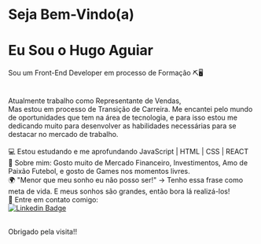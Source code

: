 # Seja Bem-Vindo(a)

# Eu Sou o Hugo Aguiar


Sou um Front-End Developer em processo de Formação ⛏🖥️ <br/>
<br/>
<br/>
Atualmente trabalho como Representante de Vendas,<br/>
Mas estou em processo de Transição de Carreira. Me encantei pelo mundo de oportunidades que tem na área de tecnologia, e para isso estou me dedicando muito para desenvolver as habilidades necessárias para se destacar no mercado de trabalho.
 <br/>
<br/>💻   Estou estudando e me aprofundando JavaScript | HTML | CSS | REACT
<br/>💬   Sobre mim: Gosto muito de Mercado Financeiro, Investimentos, Amo de Paixão Futebol, e gosto de Games nos momentos livres.
<br/>🌍   "Menor que meu sonho eu não posso ser!" -> Tenho essa frase como meta de vida. E meus sonhos são grandes, então bora lá realizá-los! 
<br/>📧   Entre em contato comigo:
<br/>
[![Linkedin Badge](https://img.shields.io/badge/-HugoAguiar-blue?style=flat-square&logo=Linkedin&logoColor=white&link=https://www.linkedin.com/in/hugoaguiar87/)](https://www.linkedin.com/in/hugoaguiar87/) 
<br/>
<br/>

Obrigado pela visita!!

